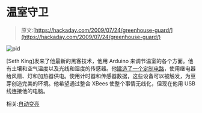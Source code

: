 # 温室守卫

> 原文:[https://hackaday.com/2009/07/24/greenhouse-guard/](https://hackaday.com/2009/07/24/greenhouse-guard/)

![pid](../Images/07664f679de30aeb862e3a4226b94fcf.png "pid")

[Seth King]发来了他最新的黑客技术，他用 Arduino 来调节温室的各个方面。他有土壤和空气温度以及光线和湿度的传感器。他[建造了一个定制电路](http://jerdking.blogspot.com/2009/07/germination-station-ii.html)，使用继电器给风扇、灯和加热器供电。使用计时器和传感器数据，这些设备可以被触发，为豆芽创造完美的环境。他希望通过整合 XBees 使整个事情无线化，但现在他用 USB 线连接他的电脑。

相关:[自动变亮](http://hackaday.com/2009/02/28/automatic-grow-light/)